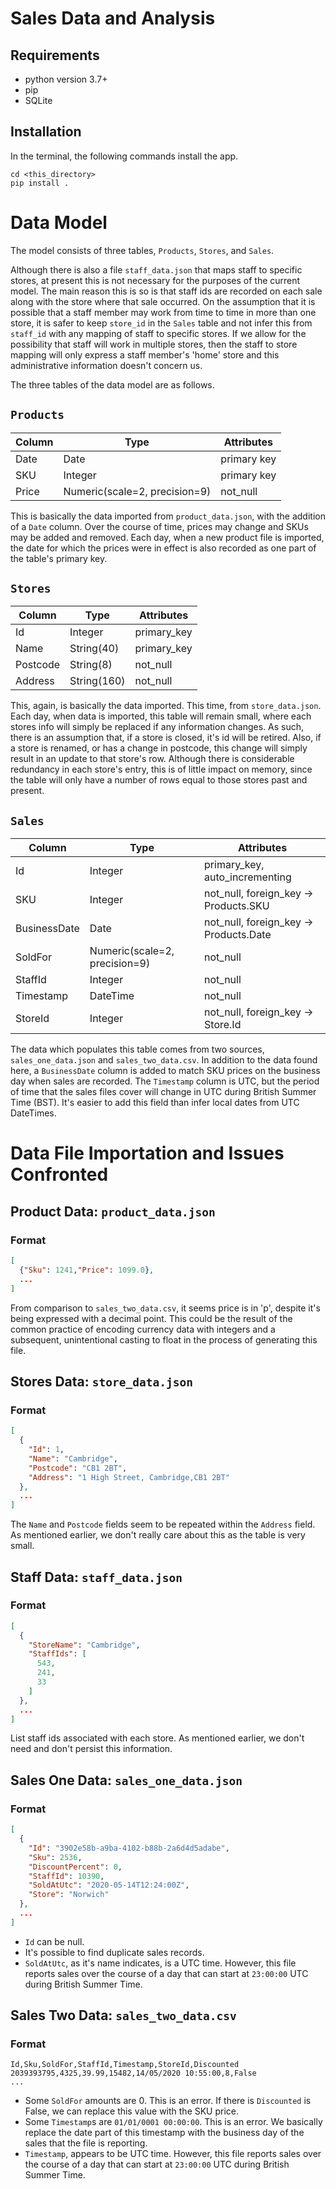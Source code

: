 # Sales Data and Analysis
## Requirements
- python version 3.7+
- pip
- SQLite
## Installation
In the terminal, the following commands install the app.
```commandline
cd <this_directory>
pip install .
```

# Data Model
The model consists of three tables, `Products`, `Stores`, and `Sales`.

Although there is also a file `staff_data.json` that maps staff to specific stores, at present this is not necessary 
for the purposes of the current model. The main reason this is so is that staff ids are recorded on each sale 
along with the store where that sale occurred. On the assumption that it is possible that a staff member may work from 
time to time in more than one store, it is safer to keep `store_id` in the `Sales` table and not infer this from 
`staff_id` with any mapping of staff to specific stores. If we allow for the possibility that staff will work in 
multiple stores, then the staff to store mapping will only express a staff member's 'home' store and this 
administrative information doesn't concern us.

The three tables of the data model are as follows.

## `Products`
| Column | Type | Attributes |
| --- | --- | --- |
| Date | Date | primary key |
| SKU | Integer | primary key |
| Price | Numeric(scale=2, precision=9) | not_null |

This is basically the data imported from `product_data.json`, with the addition of a `Date` column. Over the course of time,
prices may change and SKUs may be added and removed. Each day, when a new product file is imported, the date for which the
prices were in effect is also recorded as one part of the table's primary key.

## `Stores`
| Column | Type | Attributes |
| --- | --- | --- |
| Id | Integer | primary_key |
| Name | String(40) | primary_key |
| Postcode | String(8) | not_null |
| Address | String(160) | not_null |

This, again, is basically the data imported. This time, from `store_data.json`. Each day, when data is imported, this table
will remain small, where each stores info will simply be replaced if any information changes. As such, there is an 
assumption that, if a store is closed, it's id will be retired. Also, if a store is renamed, or has a change in postcode,
this change will simply result in an update to that store's row. Although there is considerable redundancy in each store's
entry, this is of little impact on memory, since the table will only have a number of rows equal to those stores past and
present.

## `Sales`
| Column | Type | Attributes |
| --- | --- | --- |
| Id | Integer | primary_key, auto_incrementing |
| SKU | Integer | not_null, foreign_key -> Products.SKU |
| BusinessDate | Date | not_null, foreign_key -> Products.Date |
| SoldFor | Numeric(scale=2, precision=9) | not_null |
| StaffId | Integer | not_null |
| Timestamp | DateTime | not_null |
| StoreId | Integer | not_null, foreign_key -> Store.Id |

The data which populates this table comes from two sources, `sales_one_data.json` and `sales_two_data.csv`. In addition
to the data found here, a `BusinessDate` column is added to match SKU prices on the business day when sales are 
recorded. The `Timestamp` column is UTC, but the period of time that the sales files cover will change in UTC during 
British Summer Time (BST). It's easier to add this field than infer local dates from UTC DateTimes.

# Data File Importation and Issues Confronted
## Product Data: `product_data.json`
### Format
```json
[
  {"Sku": 1241,"Price": 1099.0},
  ...
]
```
From comparison to `sales_two_data.csv`, it seems price is in 'p', despite it's being expressed with a 
decimal point. This could be the result of the common practice of encoding currency data with integers and a 
subsequent, unintentional casting to float in the process of generating this file.

## Stores Data: `store_data.json`
### Format
```json
[
  {
    "Id": 1,
    "Name": "Cambridge",
    "Postcode": "CB1 2BT",
    "Address": "1 High Street, Cambridge,CB1 2BT"
  },
  ...
]
```
The `Name` and `Postcode` fields seem to be repeated within the `Address` field. As mentioned earlier, we don't really
care about this as the table is very small.
## Staff Data: `staff_data.json`
### Format
```json
[
  {
    "StoreName": "Cambridge",
    "StaffIds": [
      543,
      241,
      33
    ]
  },
  ...
]
```
List staff ids associated with each store. As mentioned earlier, we don't need and don't persist this information.
## Sales One Data: `sales_one_data.json`
### Format
```json
[
  {
    "Id": "3902e58b-a9ba-4102-b88b-2a6d4d5adabe",
    "Sku": 2536,
    "DiscountPercent": 0,
    "StaffId": 10390,
    "SoldAtUtc": "2020-05-14T12:24:00Z",
    "Store": "Norwich"
  },
  ...
]
```
- `Id` can be null.
- It's possible to find duplicate sales records.
- `SoldAtUtc`, as it's name indicates, is a UTC time. However, this file reports sales over the course of a day
that can start at `23:00:00` UTC during British Summer Time.

## Sales Two Data: `sales_two_data.csv`
### Format
```csv
Id,Sku,SoldFor,StaffId,Timestamp,StoreId,Discounted
2039393795,4325,39.99,15482,14/05/2020 10:55:00,8,False
...
```
- Some `SoldFor` amounts are 0. This is an error. If there is `Discounted` is False, we can replace this value with the
SKU price.
- Some `Timestamp`s are `01/01/0001 00:00:00`. This is an error. We basically replace the date part of this timestamp with
the business day of the sales that the file is reporting.
- `Timestamp`, appears to be UTC time. However, this file reports sales over the course of a day
that can start at `23:00:00` UTC during British Summer Time.